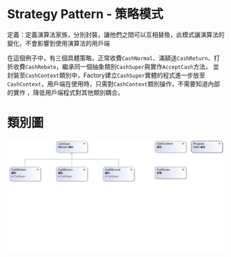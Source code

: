 # Strategy Pattern - 策略模式

定義：定義演算法家族，分別封裝，讓他們之間可以互相替換，此模式讓演算法的變化，不會影響到使用演算法的用戶端

在這個例子中，有三個具體策略，正常收費`CashNormal`、滿額送`CashReturn`、打折收費`CashRebate`，繼承同一個抽象類別`CashSuper`與實作`AcceptCash`方法，
並封裝至`CashContext`類別中，Factory建立`CashSuper`實體的程式進一步放至`CashContext`，用戶端在使用時，只需對`CashContext`類別操作，不需要知道內部的實作
，降低用戶端程式對其他類別耦合。

# 類別圖

![策略模式](https://github.com/BryanYu/DesignPatternPractice/blob/master/Strategy/ClassDiagram.png)


